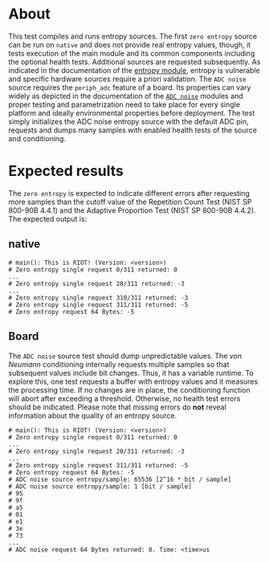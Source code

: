# About
This test compiles and runs entropy sources. The first `zero entropy` source can be run on
`native` and does not provide real entropy values, though, it tests execution of the main
module and its common components including the optional health tests. Additional sources are
requested subsequently. As indicated in the documentation of the [entropy module](../../sys/entropy_source/doc.txt),
entropy is vulnerable and specific hardware sources require a priori validation.
The `ADC noise` source requires the `periph_adc` feature of a board. Its properties can vary widely as
depicted in the documentation of the [`ADC noise`](../../sys/include/entropy*source/adc*noise.h)
modules and proper testing and parametrization need to take place for every single platform and ideally
environmental properties before deployment. The test simply initializes the ADC noise entropy source
with the default ADC pin, requests and dumps many samples with enabled health tests of the source and
conditioning.

# Expected results
The `zero entropy` is expected to indicate different errors after requesting more samples than
the cutoff value of the Repetition Count Test (NIST SP 800-90B 4.4.1) and the Adaptive
Proportion Test (NIST SP 800-90B 4.4.2). The expected output is:

## native

```
# main(): This is RIOT! (Version: <version>)
# Zero entropy single request 0/311 returned: 0
...
# Zero entropy single request 20/311 returned: -3
...
# Zero entropy single request 310/311 returned: -3
# Zero entropy single request 311/311 returned: -5
# Zero entropy request 64 Bytes: -5

```

## Board

The `ADC noise` source test should dump unpredictable values. The *von Neumann* conditioning internally
requests multiple samples so that subsequent values include bit changes. Thus, it has
a variable runtime. To explore this, one test requests a buffer with entropy values
and it measures the processing time. If no changes are in place, the conditioning function
will abort after exceeding a threshold.
Otherwise, no health test errors should be indicated. Please note that
missing errors do **not** reveal information about the quality of an entropy source.

```
# main(): This is RIOT! (Version: <version>)
# Zero entropy single request 0/311 returned: 0
...
# Zero entropy single request 20/311 returned: -3
...
# Zero entropy single request 311/311 returned: -5
# Zero entropy request 64 Bytes: -5
# ADC noise source entropy/sample: 65536 [2^16 * bit / sample]
# ADC noise source entropy/sample: 1 [bit / sample]
# 95
# 9f
# a5
# 01
# e1
# 3e
# 73
...
# ADC noise request 64 Bytes returned: 0. Time: <time>us
```